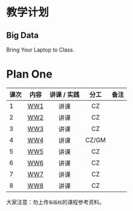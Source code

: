 # 教学计划

## Big Data

Bring Your Laptop to Class. 

# Plan One

| 课次     |  内容    | 讲课 / 实践     |  分工  |备注       |
| :---      |   :----:    |   :----:    |    :----:    |       ---: |
|   1       | [WW1](./WW1/WW1-Plan.md) |  讲课    |     CZ     |         |
|   2       | [WW2](./WW2/WW2-Plan.md) |  讲课    |     CZ     |         |
|   3       | [WW3](./WW3/WW3-Plan.md) |  讲课    |     CZ     |         |
|   4       | [WW4](./WW4/WW4-Plan.md) |  讲课    |     CZ/GM     |         |
|   5       | [WW5](./WW5/WW5-Plan.md) |  讲课    |     CZ     |         |
|   6       | [WW6](./WW6/WW6-Plan.md) |  讲课    |     CZ     |         |
|   7       | [WW7](./WW7/WW7-Plan.md) |  讲课    |     CZ     |         |
|   8       | [WW8](./WW8/WW8-Plan.md) |  讲课    |     CZ     |         |





大家注意：勿上传``有版权``的课程参考资料。
